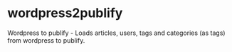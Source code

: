 wordpress2publify
=================

Wordpress to publify - Loads articles, users, tags and categories (as tags) from wordpress to publify.
